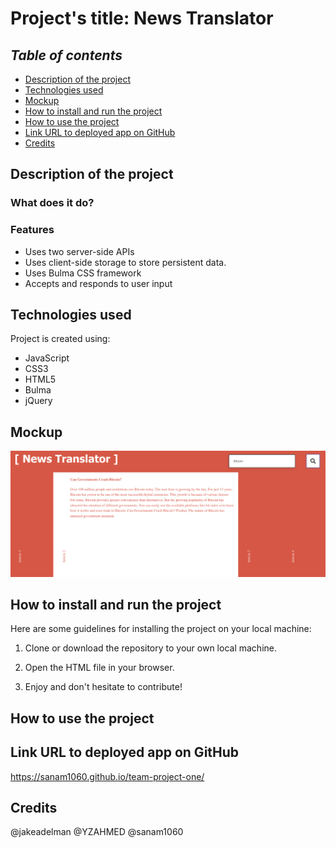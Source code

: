 # Project's title: News Translator

## **_Table of contents_**
* [Description of the project](#Description-of-the-project)
* [Technologies used](#Technologies-used)
* [Mockup](#Mockup)
* [How to install and run the project](#How-to-install-and-run-the-project)
* [How to use the project](#How-to-use-the-project)
* [Link URL to deployed app on GitHub](#Link-URL-to-deployed-app-on-GitHub)
* [Credits](#Credits)

## Description of the project
### What does it do?

### Features

* Uses two server-side APIs
* Uses client-side storage to store persistent data.
* Uses Bulma CSS framework
* Accepts and responds to user input

## Technologies used
Project is created using: 

* JavaScript
* CSS3
* HTML5
* Bulma
* jQuery 

## Mockup
![News-Translator-home-page](./assets/images/Screenshot%20-%20News%20Translator.png)

## How to install and run the project
Here are some guidelines for installing the project on your local machine:

1. Clone or download the repository to your own local machine.

2. Open the HTML file in your browser.

3. Enjoy and don't hesitate to contribute! 

## How to use the project

## Link URL to deployed app on GitHub
https://sanam1060.github.io/team-project-one/

## Credits
@jakeadelman
@YZAHMED
@sanam1060


